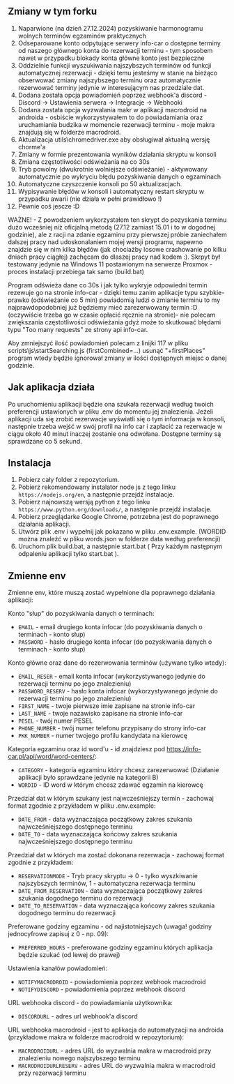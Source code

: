 ## Zmiany w tym forku
1. Naparwione (na dzień 27.12.2024) pozyskiwanie harmonogramu wolnych terminów egzaminów praktycznych
2. Odseparowane konto odpytujące serwery info-car o dostępne terminy od naszego głównego konta do rezerwacji terminu - tym sposobem nawet w przypadku blokady konta główne konto jest bezpieczne
3. Oddzielnie funkcji wyszukiwania najszybszych terminów od funkcji automatycznej rezerwacji - dzięki temu jesteśmy w stanie na bieżąco obserwować zmiany najszybszego terminu oraz automatycznie rezerwować terminy jedynie w interesującym nas przedziale dat.
4. Dodana została opcja powiadomień poprzez webhook'a discord - Discord -> Ustawienia serwera -> Integracje -> Webhooki
5. Dodana została opcja wyzwalania makr w aplikacji macrodroid na androida - osbiście wykorzystywałem to do powiadamiania oraz uruchamiania budzika w momencie rezerwacji terminu - moje makra znajdują się w folderze macrodroid.
6. Aktualizacja utils\chromedriver.exe aby obsługiwał aktualną wersję chorme'a
7. Zmiany w formie prezentowania wyników działania skryptu w konsoli
8. Zmiana częstotliwości odświeżania na co 30s
9. Tryb powolny (dwukrotnie wolniejsze odświeżanie) - aktywowany automatycznie po wykryciu błędu pozyskiwania danych o egzaminach
10. Automatyczne czyszczenie konsoli po 50 aktualizacjach.
11. Wypisywanie błędów w konsoli i automatyczny restart skryptu w przypadku awarii (nie działa w pełni prawidłowo !)
10. Pewnie coś jescze :D

WAŻNE! - Z powodzeniem wykorzystałem ten skrypt do pozyskania terminu dużo wcześniej niż oficjalną metodą (27.12 zamiast 15.01 i to w dogodnej godzinie), ale z racji na zdanie egzaminu przy pierwszej próbie zaniechałem dalszej pracy nad udoskonalaniem mojej wersji programu, napewno znajdzie się w nim kilka błędów (jak chociażby losowe crashowanie po kilku dniach pracy ciągłej) zachęcam do dlaszej pracy nad kodem :). Skrpyt był testowany jedynie na Windows 11 postawionym na serwerze Proxmox - proces instalacji przebiega tak samo (build.bat)

Program odświeża dane co 30s i jak tylko wykryje odpowiedni termin rezewuje go na stronie info-car - dzięki temu zanim aplikacje typu szybkie-prawko (odświeżanie co 5 min) powiadomią ludzi o zmianie terminu to my najprawdopodobniej już będziemy mieć zarezerwowany termin :D (oczywiście trzeba go w czasie opłacić ręcznie na stronie)- nie polecam zwiększania częstotliwości odświeżania gdyż może to skutkować błędami typu "Too many requests" ze strony api info-car.

Aby zmniejszyć ilość powiadomień polecam z linijki 117 w pliku scripts\js\startSearching.js (firstCombined=...) usunąć "+firstPlaces" program wtedy będzie ignorował zmiany w ilości dostępnych miejsc o danej godzinie.


## Jak aplikacja działa

Po uruchomieniu aplikacji będzie ona szukała rezerwacji według twoich preferencji ustawionych w pliku .env do momentu jej znalezienia. Jeżeli aplikacji uda się zrobić rezerwacje wyświatli się o tym informacja w konsoli, następnie trzeba wejść w swój profil na info car i zapłacić za rezerwacje w ciągu około 40 minut inaczej zostanie ona odwołana. Dostępne terminy są sprawdzane co 5 sekund.

## Instalacja

1. Pobierz cały folder z repozytorium.
2. Pobierz rekomendowany instalator node js z tego linku `https://nodejs.org/en`, a następnie przejdź instalacje.
3. Pobierz najnowszą wersją python z tego linku `https://www.python.org/downloads/`, a następnie przejdź instalacje.
4. Pobierz przeglądarke Google Chrome, potrzebna jest do poprawnego działania aplikacji.
5. Utwórz plik .env i wypełnij jak pokazano w pliku .env.example. (WORDID można znaleźć w pliku words.json w folderze data według preferencji)
6. Uruchom plik build.bat, a następnie start.bat ( Przy każdym następnym odpaleniu aplikacji tylko start.bat ).

## Zmienne env

Zmienne env, które muszą zostać wypełnione dla poprawnego działania aplikacji:

Konto "słup" do pozyskiwania danych o terminach:
- `EMAIL` - email drugiego konta infocar (do pozyskiwania danych o terminach - konto słup)
- `PASSWORD` - hasło drugiego konta infocar (do pozyskiwania danych o terminach - konto słup)

Konto główne oraz dane do rezerwowania terminów (używane tylko wtedy):
- `EMAIL_RESER` - email konta infocar (wykorzystywanego jedynie do rezerwacji terminu po jego znalezieniu)
- `PASSWORD_RESERV` - hasło konta infocar (wykorzystywanego jedynie do rezerwacji terminu po jego znalezieniu)
- `FIRST_NAME` - twoje pierwsze imie zapisane na stronie info-car
- `LAST_NAME` - twoje nazawisko zapisane na stronie info-car
- `PESEL` - twój numer PESEL
- `PHONE_NUMBER` - twój numer telefonu przypisany do strony info-car
- `PKK_NUMBER` - numer twojego profilu kandydata na kierowcę
  
Kategoria egzaminu oraz id word'u - id znajdziesz pod https://info-car.pl/api/word/word-centers/:
- `CATEGORY` - kategoria egzaminu który chcesz zarezerwować (Działanie aplikacji było sprawdzane jedynie na kategorii B)
- `WORDID` - ID word w którym chcesz zdawać egzamin na kierowcę

Przedział dat w którym szukany jest najwcześniejszy termin - zachowaj format zgodnie z przykładem w pliku .env.example:
- `DATE_FROM` - data wyznaczająca początkowy zakres szukania najwcześniejszego dostępnego terminu
- `DATE_TO` - data wyznaczająca końcowy zakres szukania najwcześniejszego dostępnego terminu
  
Przedział dat w których ma zostać dokonana rezerwacja - zachowaj format zgodnie z przykładem:
- `RESERVATIONMODE` - Tryb pracy skryptu -> 0 - tylko wyszkiwanie najszybszych terminów, 1 - automatyczna rezerwacja terminu
- `DATE_FROM_RESERVATION` - data wyznaczająca początkowy zakres szukania dogodnego terminu do rezerwacji
- `DATE_TO_RESERVATION` - data wyznaczająca końcowy zakres szukania dogodnego terminu do rezerwacji

Preferowane godziny egzaminu - od najistotniejszych (uwaga! godziny jednocyfrowe zapisuj z 0 - np. 09):
- `PREFERRED_HOURS` - preferowane godziny egzaminu których aplikacja będzie szukać (od lewej do prawej)

Ustawienia kanałów powiadomień:
- `NOTIFYMACRODROID` - powiadomienia poprzez webhook macrodroid
- `NOTIFYDISCORD` - powiadomienia poprzez webhook discord

URL webhooka discord - do powiadamiania użytkownika:
- `DISCORDURL` - adres url webhook'a discord

URL webhooka macrodroid - jest to aplikacja do automatyzacji na androida (przykładowe makra w folderze macrodroid w repozytorium):
- `MACRODROIDURL` - adres URL do wyzwalnia makra w macrodroid przy znalezieniu nowego najszybszego terminu
- `MACRODROIDURLRESERV` - adres URL do wyzwalnia makra w macrodroid przy rezerwacji terminu
